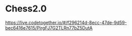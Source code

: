 # Chess2.0

https://live.codetogether.io/#/f296214d-8ecc-47de-9d59-bec6416e7615/PirgFJ7G2TLRn77bZ5DutA